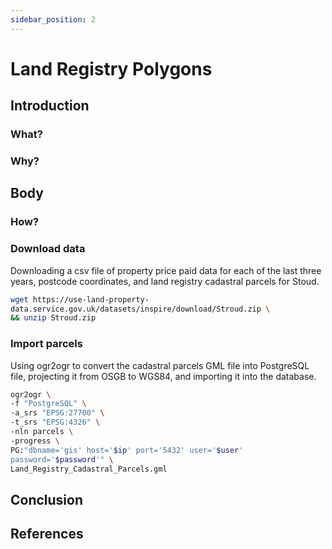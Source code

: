 ```yaml
---
sidebar_position: 2
---
```


# Land Registry Polygons

## Introduction

### What?

### Why?

## Body

### How?

### Download data

Downloading a csv file of property price paid data for each of the last three years, postcode coordinates,
and land registry cadastral parcels for Stoud.

``` bash
wget https://use-land-property-
data.service.gov.uk/datasets/inspire/download/Stroud.zip \
&& unzip Stroud.zip
```

### Import parcels

Using ogr2ogr to convert the cadastral parcels GML file into PostgreSQL file, projecting it from OSGB
to WGS84, and importing it into the database.

``` bash
ogr2ogr \
-f "PostgreSQL" \
-a_srs "EPSG:27700" \
-t_srs "EPSG:4326" \
-nln parcels \
-progress \
PG:"dbname='gis' host='$ip' port='5432' user='$user'
password='$password'" \
Land_Registry_Cadastral_Parcels.gml
```

## Conclusion

## References
